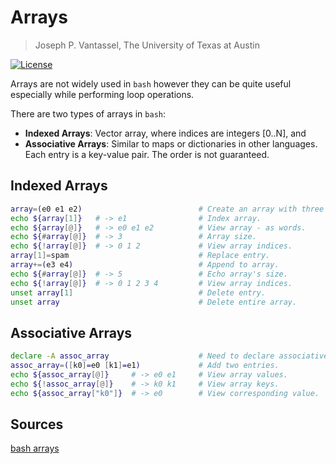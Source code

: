 # Arrays

> Joseph P. Vantassel, The University of Texas at Austin

[![License](https://img.shields.io/badge/license-CC--By--SA--4.0-brightgreen.svg)](https://github.com/jpvantassel/bash-course/blob/master/LICENSE.md)

Arrays are not widely used in `bash` however they can be quite useful
especially while performing loop operations.

There are two types of arrays in `bash`:

- __Indexed Arrays__: Vector array, where indices are integers [0..N], and
- __Associative Arrays__: Similar to maps or dictionaries in other languages.
Each entry is a key-value pair. The order is not guaranteed.

## Indexed Arrays

```bash
array=(e0 e1 e2)                          # Create an array with three entires.
echo ${array[1]}   # -> e1                # Index array.
echo ${array[@]}   # -> e0 e1 e2          # View array - as words.
echo ${#array[@]}  # -> 3                 # Array size.
echo ${!array[@]}  # -> 0 1 2             # View array indices.
array[1]=spam                             # Replace entry.
array+=(e3 e4)                            # Append to array.
echo ${#array[@]}  # -> 5                 # Echo array's size.
echo ${!array[@]}  # -> 0 1 2 3 4         # View array indices.
unset array[1]                            # Delete entry.
unset array                               # Delete entire array.
```

## Associative Arrays

```bash
declare -A assoc_array                    # Need to declare associative arrays.
assoc_array=([k0]=e0 [k1]=e1)             # Add two entries.
echo ${assoc_array[@]}     # -> e0 e1     # View array values.
echo ${!assoc_array[@]}    # -> k0 k1     # View array keys.
echo ${assoc_array["k0"]}  # -> e0        # View corresponding value.
```

## Sources

[bash arrays](https://linuxconfig.org/how-to-use-arrays-in-bash-script)
